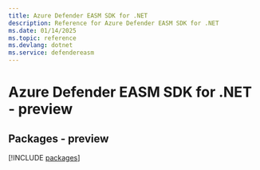 ```yaml
---
title: Azure Defender EASM SDK for .NET
description: Reference for Azure Defender EASM SDK for .NET
ms.date: 01/14/2025
ms.topic: reference
ms.devlang: dotnet
ms.service: defendereasm
---
```

# Azure Defender EASM SDK for .NET - preview
## Packages - preview
[!INCLUDE [packages](defender-easm-index.md)]